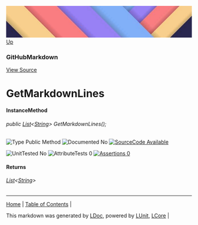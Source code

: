 ![](../Content/LDoc-banner-small.png "")
[Up](GitHubMarkdown.md)
### GitHubMarkdown
[View Source](../Markdown/GitHubMarkdown.cs)
# GetMarkdownLines
#### InstanceMethod
###### public <a href="https://www.google.com/#q=C%23+System.Collections.Generic.List&lt;T&gt;" alt="Search for 'System.Collections.Generic.List&lt;T&gt;'" target="_blank">List</a>&lt;<a href="https://www.google.com/#q=C%23+System.String" alt="Search for 'System.String'" target="_blank">String</a>&gt; GetMarkdownLines();

![Type Public Method](http://b.repl.ca/v1/Type-Public%20Method-lightgrey.png "") ![Documented No](http://b.repl.ca/v1/Documented-No-red.png "") [![SourceCode Available](http://b.repl.ca/v1/SourceCode-Available-brightgreen.png "")](../Markdown/GitHubMarkdown.cs#L61)

![UnitTested No](http://b.repl.ca/v1/UnitTested-No-lightgrey.png "") ![AttributeTests 0](http://b.repl.ca/v1/AttributeTests-0-lightgrey.png "") [![Assertions 0](http://b.repl.ca/v1/Assertions-0-lightgrey.png "")](../Markdown/GitHubMarkdown.cs)
#### Returns
###### <a href="https://www.google.com/#q=C%23+System.Collections.Generic.List&lt;T&gt;" alt="Search for 'System.Collections.Generic.List&lt;T&gt;'" target="_blank">List</a>&lt;<a href="https://www.google.com/#q=C%23+System.String" alt="Search for 'System.String'" target="_blank">String</a>&gt;
---

[Home](../../README.md) | [Table of Contents](../../TableOfContents.md) | 


This markdown was generated by [LDoc](https://github.com/CodeSingularity/LDoc), powered by [LUnit](https://github.com/CodeSingularity/LUnit), [LCore](https://github.com/CodeSingularity/LCore) | 

